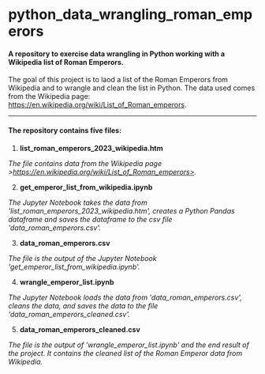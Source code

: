 # python_data_wrangling_roman_emperors
#### A repository to exercise data wrangling in Python working with a Wikipedia list of Roman Emperors.

The goal of this project is to laod a list of the Roman Emperors from Wikipedia and to wrangle and clean the list in Python.
The data used comes from the Wikipedia page: <https://en.wikipedia.org/wiki/List_of_Roman_emperors>.

--------------------------------------

#### The repository contains five files:

1. **list_roman_emperors_2023_wikipedia.htm**

*The file contains data from the Wikipedia page >https://en.wikipedia.org/wiki/List_of_Roman_emperors>.*

2. **get_emperor_list_from_wikipedia.ipynb**

*The Jupyter Notebook takes the data from 'list_roman_emperors_2023_wikipedia.htm', creates a Python Pandas dataframe and saves the dataframe to the csv file 'data_roman_emperors.csv'.*

3. **data_roman_emperors.csv**

*The file is the output of the Jupyter Notebook 'get_emperor_list_from_wikipedia.ipynb'.*

4. **wrangle_emperor_list.ipynb**

*The Jupyter Notebook loads the data from 'data_roman_emperors.csv', cleans the data, and saves the data to the file 'data_roman_emperors_cleaned.csv'.*

5. **data_roman_emperors_cleaned.csv**

*The file is the output of 'wrangle_emperor_list.ipynb' and the end result of the project. It contains the cleaned list of the Roman Emperor data from Wikipedia.*
